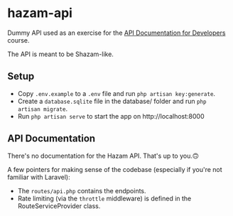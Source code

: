 # hazam-api
Dummy API used as an exercise for the [API Documentation for Developers](https://apidocsfordevs.com) course.

The API is meant to be Shazam-like.

## Setup
- Copy `.env.example` to a `.env` file and run `php artisan key:generate`.
- Create a `database.sqlite` file in the database/ folder and run `php artisan migrate`.
- Run `php artisan serve` to start the app on http://localhost:8000

## API Documentation
There's no documentation for the Hazam API. That's up to you.🙃

A few pointers for making sense of the codebase (especially if you're not familiar with Laravel):
- The `routes/api.php` contains the endpoints.
- Rate limiting (via the `throttle` middleware) is defined in the RouteServiceProvider class.